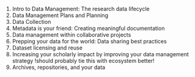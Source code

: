 1. Intro to Data Management: The research data lifecycle
2. Data Management Plans and Planning
3. Data Collection
4. Metadata is your friend: Creating meaningful documentation
5. Data management within collaborative projects
6. Prepping your data for the world: Data sharing best practices
7. Dataset licensing and reuse
8. Increasing your scholarly impact by improving your data management strategy
  !should probably tie this with ecosystem better!
9. Archives, repositories, and your data

